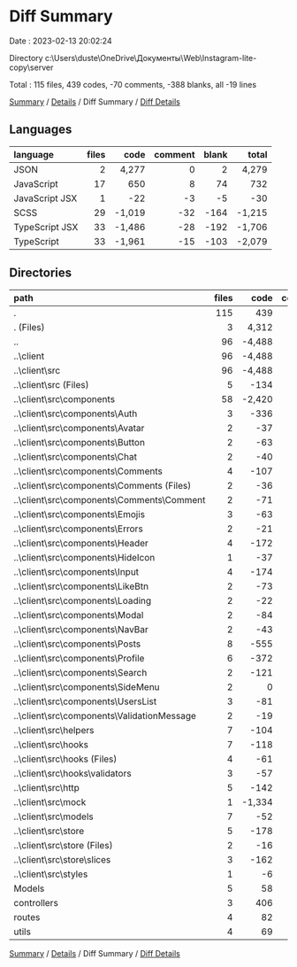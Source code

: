 # Diff Summary

Date : 2023-02-13 20:02:24

Directory c:\\Users\\duste\\OneDrive\\Документы\\Web\\Instagram-lite-copy\\server

Total : 115 files,  439 codes, -70 comments, -388 blanks, all -19 lines

[Summary](results.md) / [Details](details.md) / Diff Summary / [Diff Details](diff-details.md)

## Languages
| language | files | code | comment | blank | total |
| :--- | ---: | ---: | ---: | ---: | ---: |
| JSON | 2 | 4,277 | 0 | 2 | 4,279 |
| JavaScript | 17 | 650 | 8 | 74 | 732 |
| JavaScript JSX | 1 | -22 | -3 | -5 | -30 |
| SCSS | 29 | -1,019 | -32 | -164 | -1,215 |
| TypeScript JSX | 33 | -1,486 | -28 | -192 | -1,706 |
| TypeScript | 33 | -1,961 | -15 | -103 | -2,079 |

## Directories
| path | files | code | comment | blank | total |
| :--- | ---: | ---: | ---: | ---: | ---: |
| . | 115 | 439 | -70 | -388 | -19 |
| . (Files) | 3 | 4,312 | 3 | 11 | 4,326 |
| .. | 96 | -4,488 | -78 | -464 | -5,030 |
| ..\\client | 96 | -4,488 | -78 | -464 | -5,030 |
| ..\\client\\src | 96 | -4,488 | -78 | -464 | -5,030 |
| ..\\client\\src (Files) | 5 | -134 | -2 | -23 | -159 |
| ..\\client\\src\\components | 58 | -2,420 | -60 | -341 | -2,821 |
| ..\\client\\src\\components\\Auth | 3 | -336 | 0 | -26 | -362 |
| ..\\client\\src\\components\\Avatar | 2 | -37 | 0 | -8 | -45 |
| ..\\client\\src\\components\\Button | 2 | -63 | -1 | -9 | -73 |
| ..\\client\\src\\components\\Chat | 2 | -40 | -3 | -8 | -51 |
| ..\\client\\src\\components\\Comments | 4 | -107 | -1 | -15 | -123 |
| ..\\client\\src\\components\\Comments (Files) | 2 | -36 | -1 | -5 | -42 |
| ..\\client\\src\\components\\Comments\\Comment | 2 | -71 | 0 | -10 | -81 |
| ..\\client\\src\\components\\Emojis | 3 | -63 | 0 | -10 | -73 |
| ..\\client\\src\\components\\Errors | 2 | -21 | 0 | -5 | -26 |
| ..\\client\\src\\components\\Header | 4 | -172 | 0 | -27 | -199 |
| ..\\client\\src\\components\\HideIcon | 1 | -37 | 0 | -3 | -40 |
| ..\\client\\src\\components\\Input | 4 | -174 | -7 | -27 | -208 |
| ..\\client\\src\\components\\LikeBtn | 2 | -73 | 0 | -13 | -86 |
| ..\\client\\src\\components\\Loading | 2 | -22 | 0 | -4 | -26 |
| ..\\client\\src\\components\\Modal | 2 | -84 | -1 | -12 | -97 |
| ..\\client\\src\\components\\NavBar | 2 | -43 | 0 | -6 | -49 |
| ..\\client\\src\\components\\Posts | 8 | -555 | -43 | -83 | -681 |
| ..\\client\\src\\components\\Profile | 6 | -372 | -2 | -48 | -422 |
| ..\\client\\src\\components\\Search | 2 | -121 | -1 | -17 | -139 |
| ..\\client\\src\\components\\SideMenu | 2 | 0 | 0 | -2 | -2 |
| ..\\client\\src\\components\\UsersList | 3 | -81 | -1 | -13 | -95 |
| ..\\client\\src\\components\\ValidationMessage | 2 | -19 | 0 | -5 | -24 |
| ..\\client\\src\\helpers | 7 | -104 | -2 | -20 | -126 |
| ..\\client\\src\\hooks | 7 | -118 | -2 | -20 | -140 |
| ..\\client\\src\\hooks (Files) | 4 | -61 | -2 | -12 | -75 |
| ..\\client\\src\\hooks\\validators | 3 | -57 | 0 | -8 | -65 |
| ..\\client\\src\\http | 5 | -142 | 0 | -22 | -164 |
| ..\\client\\src\\mock | 1 | -1,334 | 0 | -1 | -1,335 |
| ..\\client\\src\\models | 7 | -52 | 0 | -11 | -63 |
| ..\\client\\src\\store | 5 | -178 | -11 | -24 | -213 |
| ..\\client\\src\\store (Files) | 2 | -16 | 0 | -6 | -22 |
| ..\\client\\src\\store\\slices | 3 | -162 | -11 | -18 | -191 |
| ..\\client\\src\\styles | 1 | -6 | -1 | -2 | -9 |
| Models | 5 | 58 | 0 | 14 | 72 |
| controllers | 3 | 406 | 3 | 31 | 440 |
| routes | 4 | 82 | 0 | 11 | 93 |
| utils | 4 | 69 | 2 | 9 | 80 |

[Summary](results.md) / [Details](details.md) / Diff Summary / [Diff Details](diff-details.md)